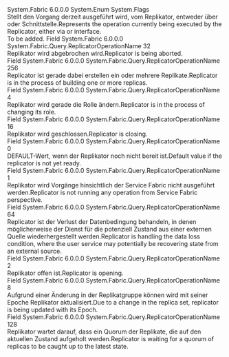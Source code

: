 <Type Name="ReplicatorOperationName" FullName="System.Fabric.Query.ReplicatorOperationName">
  <TypeSignature Language="C#" Value="public enum ReplicatorOperationName" />
  <TypeSignature Language="ILAsm" Value=".class public auto ansi sealed ReplicatorOperationName extends System.Enum" />
  <TypeSignature Language="DocId" Value="T:System.Fabric.Query.ReplicatorOperationName" />
  <TypeSignature Language="VB.NET" Value="Public Enum ReplicatorOperationName" />
  <TypeSignature Language="F#" Value="type ReplicatorOperationName = " />
  <AssemblyInfo>
    <AssemblyName>System.Fabric</AssemblyName>
    <AssemblyVersion>6.0.0.0</AssemblyVersion>
  </AssemblyInfo>
  <Base>
    <BaseTypeName>System.Enum</BaseTypeName>
  </Base>
  <Attributes>
    <Attribute>
      <AttributeName>System.Flags</AttributeName>
    </Attribute>
  </Attributes>
  <Docs>
    <summary>
      <para><span data-ttu-id="a520c-101">Stellt den Vorgang derzeit ausgeführt wird, vom Replikator, entweder über <see cref="T:System.Fabric.IReplicator" /> oder <see cref="T:System.Fabric.IPrimaryReplicator" /> Schnittstelle.</span><span class="sxs-lookup"><span data-stu-id="a520c-101">Represents the operation currently being executed by the Replicator, either via <see cref="T:System.Fabric.IReplicator" /> or <see cref="T:System.Fabric.IPrimaryReplicator" /> interface.</span></span></para>
    </summary>
    <remarks>To be added.</remarks>
  </Docs>
  <Members>
    <Member MemberName="Abort">
      <MemberSignature Language="C#" Value="Abort" />
      <MemberSignature Language="ILAsm" Value=".field public static literal valuetype System.Fabric.Query.ReplicatorOperationName Abort = int32(32)" />
      <MemberSignature Language="DocId" Value="F:System.Fabric.Query.ReplicatorOperationName.Abort" />
      <MemberSignature Language="VB.NET" Value="Abort" />
      <MemberSignature Language="F#" Value="Abort = 32" Usage="System.Fabric.Query.ReplicatorOperationName.Abort" />
      <MemberType>Field</MemberType>
      <AssemblyInfo>
        <AssemblyName>System.Fabric</AssemblyName>
        <AssemblyVersion>6.0.0.0</AssemblyVersion>
      </AssemblyInfo>
      <ReturnValue>
        <ReturnType>System.Fabric.Query.ReplicatorOperationName</ReturnType>
      </ReturnValue>
      <MemberValue>32</MemberValue>
      <Docs>
        <summary>
          <para><span data-ttu-id="a520c-102">Replikator wird abgebrochen wird.</span><span class="sxs-lookup"><span data-stu-id="a520c-102">Replicator is being aborted.</span></span></para>
        </summary>
      </Docs>
    </Member>
    <Member MemberName="Build">
      <MemberSignature Language="C#" Value="Build" />
      <MemberSignature Language="ILAsm" Value=".field public static literal valuetype System.Fabric.Query.ReplicatorOperationName Build = int32(256)" />
      <MemberSignature Language="DocId" Value="F:System.Fabric.Query.ReplicatorOperationName.Build" />
      <MemberSignature Language="VB.NET" Value="Build" />
      <MemberSignature Language="F#" Value="Build = 256" Usage="System.Fabric.Query.ReplicatorOperationName.Build" />
      <MemberType>Field</MemberType>
      <AssemblyInfo>
        <AssemblyName>System.Fabric</AssemblyName>
        <AssemblyVersion>6.0.0.0</AssemblyVersion>
      </AssemblyInfo>
      <ReturnValue>
        <ReturnType>System.Fabric.Query.ReplicatorOperationName</ReturnType>
      </ReturnValue>
      <MemberValue>256</MemberValue>
      <Docs>
        <summary>
          <para><span data-ttu-id="a520c-103">Replicator ist gerade dabei erstellen ein oder mehrere Replikate.</span><span class="sxs-lookup"><span data-stu-id="a520c-103">Replicator is in the process of building one or more replicas.</span></span></para>
        </summary>
      </Docs>
    </Member>
    <Member MemberName="ChangeRole">
      <MemberSignature Language="C#" Value="ChangeRole" />
      <MemberSignature Language="ILAsm" Value=".field public static literal valuetype System.Fabric.Query.ReplicatorOperationName ChangeRole = int32(4)" />
      <MemberSignature Language="DocId" Value="F:System.Fabric.Query.ReplicatorOperationName.ChangeRole" />
      <MemberSignature Language="VB.NET" Value="ChangeRole" />
      <MemberSignature Language="F#" Value="ChangeRole = 4" Usage="System.Fabric.Query.ReplicatorOperationName.ChangeRole" />
      <MemberType>Field</MemberType>
      <AssemblyInfo>
        <AssemblyName>System.Fabric</AssemblyName>
        <AssemblyVersion>6.0.0.0</AssemblyVersion>
      </AssemblyInfo>
      <ReturnValue>
        <ReturnType>System.Fabric.Query.ReplicatorOperationName</ReturnType>
      </ReturnValue>
      <MemberValue>4</MemberValue>
      <Docs>
        <summary>
          <para><span data-ttu-id="a520c-104">Replikator wird gerade die Rolle ändern.</span><span class="sxs-lookup"><span data-stu-id="a520c-104">Replicator is in the process of changing its role.</span></span></para>
        </summary>
      </Docs>
    </Member>
    <Member MemberName="Close">
      <MemberSignature Language="C#" Value="Close" />
      <MemberSignature Language="ILAsm" Value=".field public static literal valuetype System.Fabric.Query.ReplicatorOperationName Close = int32(16)" />
      <MemberSignature Language="DocId" Value="F:System.Fabric.Query.ReplicatorOperationName.Close" />
      <MemberSignature Language="VB.NET" Value="Close" />
      <MemberSignature Language="F#" Value="Close = 16" Usage="System.Fabric.Query.ReplicatorOperationName.Close" />
      <MemberType>Field</MemberType>
      <AssemblyInfo>
        <AssemblyName>System.Fabric</AssemblyName>
        <AssemblyVersion>6.0.0.0</AssemblyVersion>
      </AssemblyInfo>
      <ReturnValue>
        <ReturnType>System.Fabric.Query.ReplicatorOperationName</ReturnType>
      </ReturnValue>
      <MemberValue>16</MemberValue>
      <Docs>
        <summary>
          <para><span data-ttu-id="a520c-105">Replikator wird geschlossen.</span><span class="sxs-lookup"><span data-stu-id="a520c-105">Replicator is closing.</span></span></para>
        </summary>
      </Docs>
    </Member>
    <Member MemberName="Invalid">
      <MemberSignature Language="C#" Value="Invalid" />
      <MemberSignature Language="ILAsm" Value=".field public static literal valuetype System.Fabric.Query.ReplicatorOperationName Invalid = int32(0)" />
      <MemberSignature Language="DocId" Value="F:System.Fabric.Query.ReplicatorOperationName.Invalid" />
      <MemberSignature Language="VB.NET" Value="Invalid" />
      <MemberSignature Language="F#" Value="Invalid = 0" Usage="System.Fabric.Query.ReplicatorOperationName.Invalid" />
      <MemberType>Field</MemberType>
      <AssemblyInfo>
        <AssemblyName>System.Fabric</AssemblyName>
        <AssemblyVersion>6.0.0.0</AssemblyVersion>
      </AssemblyInfo>
      <ReturnValue>
        <ReturnType>System.Fabric.Query.ReplicatorOperationName</ReturnType>
      </ReturnValue>
      <MemberValue>0</MemberValue>
      <Docs>
        <summary>
          <para><span data-ttu-id="a520c-106">DEFAULT-Wert, wenn der Replikator noch nicht bereit ist.</span><span class="sxs-lookup"><span data-stu-id="a520c-106">Default value if the replicator is not yet ready.</span></span></para>
        </summary>
      </Docs>
    </Member>
    <Member MemberName="None">
      <MemberSignature Language="C#" Value="None" />
      <MemberSignature Language="ILAsm" Value=".field public static literal valuetype System.Fabric.Query.ReplicatorOperationName None = int32(1)" />
      <MemberSignature Language="DocId" Value="F:System.Fabric.Query.ReplicatorOperationName.None" />
      <MemberSignature Language="VB.NET" Value="None" />
      <MemberSignature Language="F#" Value="None = 1" Usage="System.Fabric.Query.ReplicatorOperationName.None" />
      <MemberType>Field</MemberType>
      <AssemblyInfo>
        <AssemblyName>System.Fabric</AssemblyName>
        <AssemblyVersion>6.0.0.0</AssemblyVersion>
      </AssemblyInfo>
      <ReturnValue>
        <ReturnType>System.Fabric.Query.ReplicatorOperationName</ReturnType>
      </ReturnValue>
      <MemberValue>1</MemberValue>
      <Docs>
        <summary>
          <para><span data-ttu-id="a520c-107">Replikator wird Vorgänge hinsichtlich der Service Fabric nicht ausgeführt werden.</span><span class="sxs-lookup"><span data-stu-id="a520c-107">Replicator is not running any operation from Service Fabric perspective.</span></span></para>
        </summary>
      </Docs>
    </Member>
    <Member MemberName="OnDataLoss">
      <MemberSignature Language="C#" Value="OnDataLoss" />
      <MemberSignature Language="ILAsm" Value=".field public static literal valuetype System.Fabric.Query.ReplicatorOperationName OnDataLoss = int32(64)" />
      <MemberSignature Language="DocId" Value="F:System.Fabric.Query.ReplicatorOperationName.OnDataLoss" />
      <MemberSignature Language="VB.NET" Value="OnDataLoss" />
      <MemberSignature Language="F#" Value="OnDataLoss = 64" Usage="System.Fabric.Query.ReplicatorOperationName.OnDataLoss" />
      <MemberType>Field</MemberType>
      <AssemblyInfo>
        <AssemblyName>System.Fabric</AssemblyName>
        <AssemblyVersion>6.0.0.0</AssemblyVersion>
      </AssemblyInfo>
      <ReturnValue>
        <ReturnType>System.Fabric.Query.ReplicatorOperationName</ReturnType>
      </ReturnValue>
      <MemberValue>64</MemberValue>
      <Docs>
        <summary>
          <para><span data-ttu-id="a520c-108">Replicator ist der Verlust der Datenbedingung behandeln, in denen möglicherweise der Dienst für die potenziell Zustand aus einer externen Quelle wiederhergestellt werden.</span><span class="sxs-lookup"><span data-stu-id="a520c-108">Replicator is handling the data loss condition, where the user service may potentially be recovering state from an external source.</span></span></para>
        </summary>
      </Docs>
    </Member>
    <Member MemberName="Open">
      <MemberSignature Language="C#" Value="Open" />
      <MemberSignature Language="ILAsm" Value=".field public static literal valuetype System.Fabric.Query.ReplicatorOperationName Open = int32(2)" />
      <MemberSignature Language="DocId" Value="F:System.Fabric.Query.ReplicatorOperationName.Open" />
      <MemberSignature Language="VB.NET" Value="Open" />
      <MemberSignature Language="F#" Value="Open = 2" Usage="System.Fabric.Query.ReplicatorOperationName.Open" />
      <MemberType>Field</MemberType>
      <AssemblyInfo>
        <AssemblyName>System.Fabric</AssemblyName>
        <AssemblyVersion>6.0.0.0</AssemblyVersion>
      </AssemblyInfo>
      <ReturnValue>
        <ReturnType>System.Fabric.Query.ReplicatorOperationName</ReturnType>
      </ReturnValue>
      <MemberValue>2</MemberValue>
      <Docs>
        <summary>
          <para><span data-ttu-id="a520c-109">Replikator offen ist.</span><span class="sxs-lookup"><span data-stu-id="a520c-109">Replicator is opening.</span></span></para>
        </summary>
      </Docs>
    </Member>
    <Member MemberName="UpdateEpoch">
      <MemberSignature Language="C#" Value="UpdateEpoch" />
      <MemberSignature Language="ILAsm" Value=".field public static literal valuetype System.Fabric.Query.ReplicatorOperationName UpdateEpoch = int32(8)" />
      <MemberSignature Language="DocId" Value="F:System.Fabric.Query.ReplicatorOperationName.UpdateEpoch" />
      <MemberSignature Language="VB.NET" Value="UpdateEpoch" />
      <MemberSignature Language="F#" Value="UpdateEpoch = 8" Usage="System.Fabric.Query.ReplicatorOperationName.UpdateEpoch" />
      <MemberType>Field</MemberType>
      <AssemblyInfo>
        <AssemblyName>System.Fabric</AssemblyName>
        <AssemblyVersion>6.0.0.0</AssemblyVersion>
      </AssemblyInfo>
      <ReturnValue>
        <ReturnType>System.Fabric.Query.ReplicatorOperationName</ReturnType>
      </ReturnValue>
      <MemberValue>8</MemberValue>
      <Docs>
        <summary>
          <para><span data-ttu-id="a520c-110">Aufgrund einer Änderung in der Replikatgruppe können wird mit seiner Epoche Replikator aktualisiert.</span><span class="sxs-lookup"><span data-stu-id="a520c-110">Due to a change in the replica set, replicator is being updated with its Epoch.</span></span></para>
        </summary>
      </Docs>
    </Member>
    <Member MemberName="WaitForCatchup">
      <MemberSignature Language="C#" Value="WaitForCatchup" />
      <MemberSignature Language="ILAsm" Value=".field public static literal valuetype System.Fabric.Query.ReplicatorOperationName WaitForCatchup = int32(128)" />
      <MemberSignature Language="DocId" Value="F:System.Fabric.Query.ReplicatorOperationName.WaitForCatchup" />
      <MemberSignature Language="VB.NET" Value="WaitForCatchup" />
      <MemberSignature Language="F#" Value="WaitForCatchup = 128" Usage="System.Fabric.Query.ReplicatorOperationName.WaitForCatchup" />
      <MemberType>Field</MemberType>
      <AssemblyInfo>
        <AssemblyName>System.Fabric</AssemblyName>
        <AssemblyVersion>6.0.0.0</AssemblyVersion>
      </AssemblyInfo>
      <ReturnValue>
        <ReturnType>System.Fabric.Query.ReplicatorOperationName</ReturnType>
      </ReturnValue>
      <MemberValue>128</MemberValue>
      <Docs>
        <summary>
          <para><span data-ttu-id="a520c-111">Replikator wartet darauf, dass ein Quorum der Replikate, die auf den aktuellen Zustand aufgeholt werden.</span><span class="sxs-lookup"><span data-stu-id="a520c-111">Replicator is waiting for a quorum of replicas to be caught up to the latest state.</span></span></para>
        </summary>
      </Docs>
    </Member>
  </Members>
</Type>